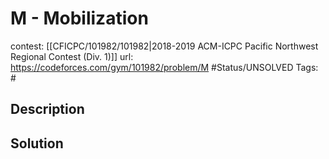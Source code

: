 # M - Mobilization

contest: [[CFICPC/101982/101982|2018-2019 ACM-ICPC Pacific Northwest Regional Contest (Div. 1)]]
url: https://codeforces.com/gym/101982/problem/M
#Status/UNSOLVED
Tags: #

## Description

## Solution

